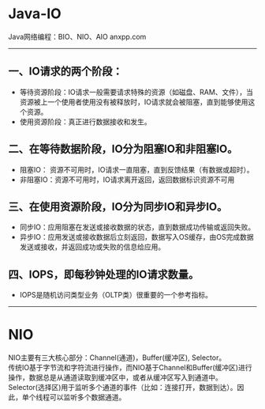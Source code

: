 # Java-IO
Java网络编程：BIO、NIO、AIO
anxpp.com

---
## 一、IO请求的两个阶段：
- 等待资源阶段：IO请求一般需要请求特殊的资源（如磁盘、RAM、文件），当资源被上一个使用者使用没有被释放时，IO请求就会被阻塞，直到能够使用这个资源。
- 使用资源阶段：真正进行数据接收和发生。

## 二、在等待数据阶段，IO分为阻塞IO和非阻塞IO。
- 阻塞IO： 资源不可用时，IO请求一直阻塞，直到反馈结果（有数据或超时）。
- 非阻塞IO：资源不可用时，IO请求离开返回，返回数据标识资源不可用

## 三、在使用资源阶段，IO分为同步IO和异步IO。
- 同步IO：应用阻塞在发送或接收数据的状态，直到数据成功传输或返回失败。
- 异步IO：应用发送或接收数据后立刻返回，数据写入OS缓存，由OS完成数据发送或接收，并返回成功或失败的信息给应用。

## 四、IOPS，即每秒钟处理的IO请求数量。
- IOPS是随机访问类型业务（OLTP类）很重要的一个参考指标。

---
# NIO
NIO主要有三大核心部分：Channel(通道)，Buffer(缓冲区), Selector。<br>
传统IO基于字节流和字符流进行操作，而NIO基于Channel和Buffer(缓冲区)进行操作，数据总是从通道读取到缓冲区中，或者从缓冲区写入到通道中。<br>
Selector(选择区)用于监听多个通道的事件（比如：连接打开，数据到达）。因此，单个线程可以监听多个数据通道。
